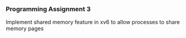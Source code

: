 ### Programming Assignment 3

Implement shared memory feature in xv6 to allow processes to share memory pages

